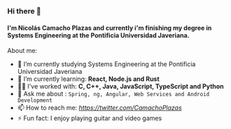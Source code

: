 ### Hi there 👋
#### I'm Nicolás Camacho Plazas and currently i'm finishing my degree in Systems Engineering at the Pontificia Universidad Javeriana.

About me:

- 🔭 I’m currently studying Systems Engineering at the Pontificia Universidad Javeriana
- 🌱 I’m currently learning: **React, Node.js and Rust**
- 🐱‍🚀 I've worked with: **C, C++, Java, JavaScript, TypeScript and Python**
- 💬 Ask me about : `Spring, ng, Angular, Web Services and Android Development`
- 📫 How to reach me: *https://twitter.com/CamachoPlazas*
- ⚡ Fun fact: I enjoy playing guitar and video games
